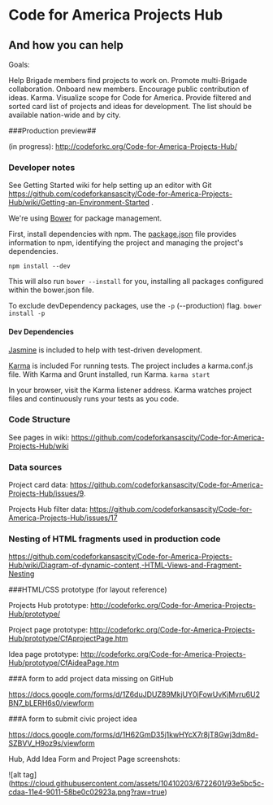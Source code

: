# Code for America Projects Hub
## And how you can help
Goals:

Help Brigade members find projects to work on. Promote multi-Brigade collaboration. Onboard new members. Encourage public contribution of ideas. Karma. Visualize scope for Code for America. Provide filtered and sorted card list of projects and ideas for development. The list should be available nation-wide and by city.  

###Production preview##

(in progress): http://codeforkc.org/Code-for-America-Projects-Hub/

### Developer notes ###

See Getting Started wiki for help setting up an editor with Git https://github.com/codeforkansascity/Code-for-America-Projects-Hub/wiki/Getting-an-Environment-Started .

We're using [Bower](http://bower.io) for package management.

First, install dependencies with npm. The [package.json](https://docs.npmjs.com/files/package.json) file provides information to npm, identifying the project and managing the project's dependencies.

`npm install --dev`

This will also run `bower --install` for you, installing all packages configured within the bower.json file.

To exclude devDependency packages, use the `-p` (--production) flag.
`bower install -p`

#### Dev Dependencies ####
[Jasmine](http://jasmine.github.io/2.2/introduction.html) 
is included to help with test-driven development.

[Karma](http://karma-runner.github.io/0.12/intro/installation.html)
is included For running tests. The project includes a karma.conf.js file. With Karma and Grunt installed, run Karma.
`karma start`

In your browser, visit the Karma listener address. Karma watches project files and continuously runs your tests as you code.

### Code Structure

See pages in wiki: https://github.com/codeforkansascity/Code-for-America-Projects-Hub/wiki

### Data sources

Project card data: https://github.com/codeforkansascity/Code-for-America-Projects-Hub/issues/9.

Projects Hub filter data: https://github.com/codeforkansascity/Code-for-America-Projects-Hub/issues/17

### Nesting of HTML fragments used in production code

https://github.com/codeforkansascity/Code-for-America-Projects-Hub/wiki/Diagram-of-dynamic-content,-HTML-Views-and-Fragment-Nesting

###HTML/CSS prototype (for layout reference)

Projects Hub prototype: http://codeforkc.org/Code-for-America-Projects-Hub/prototype/

Project page prototype: http://codeforkc.org/Code-for-America-Projects-Hub/prototype/CfAprojectPage.htm

Idea page prototype: http://codeforkc.org/Code-for-America-Projects-Hub/prototype/CfAideaPage.htm

###A form to add project data missing on GitHub

https://docs.google.com/forms/d/1Z6duJDUZ89MkjUY0jFowUvKjMvru6U2BN7_bLERH6s0/viewform

###A form to submit civic project idea

https://docs.google.com/forms/d/1H62GmD35j1kwHYcX7r8jT8Gwj3dm8d-SZBVV_H9oz9s/viewform

Hub, Add Idea Form and Project Page screenshots:

![alt tag] (https://cloud.githubusercontent.com/assets/10410203/6722601/93e5bc5c-cdaa-11e4-9011-58be0c02923a.png?raw=true)


